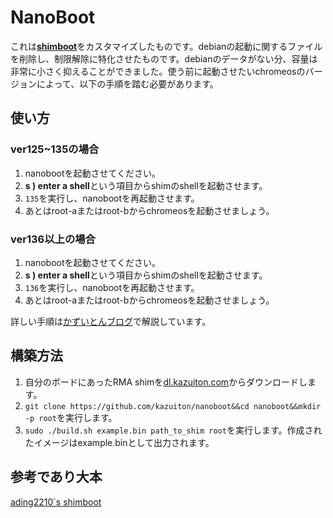 # NanoBoot
これは[**shimboot**](https://github.com/ading2210/shimboot)をカスタマイズしたものです。debianの起動に関するファイルを削除し、制限解除に特化させたものです。debianのデータがない分、容量は非常に小さく抑えることができました。使う前に起動させたいchromeosのバージョンによって、以下の手順を踏む必要があります。
## 使い方
### ver125~135の場合
1. nanobootを起動させてください。
2. **s ) enter a shell**という項目からshimのshellを起動させます。
3. ```135```を実行し、nanobootを再起動させます。
4. あとはroot-aまたはroot-bからchromeosを起動させましょう。
### ver136以上の場合
1. nanobootを起動させてください。
2. **s ) enter a shell**という項目からshimのshellを起動させます。
3. ```136```を実行し、nanobootを再起動させます。
4. あとはroot-aまたはroot-bからchromeosを起動させましょう。

詳しい手順は[かずいとんブログ](https://blog.kazuiton.com/2025/08/17/%e7%99%bb%e9%8c%b2%e3%81%95%e3%82%8c%e3%81%a6%e3%81%84%e3%82%8bchromebook%e3%81%a7%e3%83%9d%e3%83%aa%e3%82%b7%e3%83%bc%e8%a7%a3%e9%99%a4%e3%81%99%e3%82%8b%e6%96%b9%e6%b3%95%ef%bc%88nanoboot%ef%bc%89/)で解説しています。
## 構築方法
1. 自分のボードにあったRMA shimを[dl.kazuiton.com](https://dl.kazuiton.com/chromeos/rawshim)からダウンロードします。
2. ```git clone https://github.com/kazuiton/nanoboot&&cd nanoboot&&mkdir -p root```を実行します。
3. ```sudo ./build.sh example.bin path_to_shim root```を実行します。作成されたイメージはexample.binとして出力されます。
## 参考であり大本
[ading2210`s shimboot](https://github.com/ading2210/shimboot)
